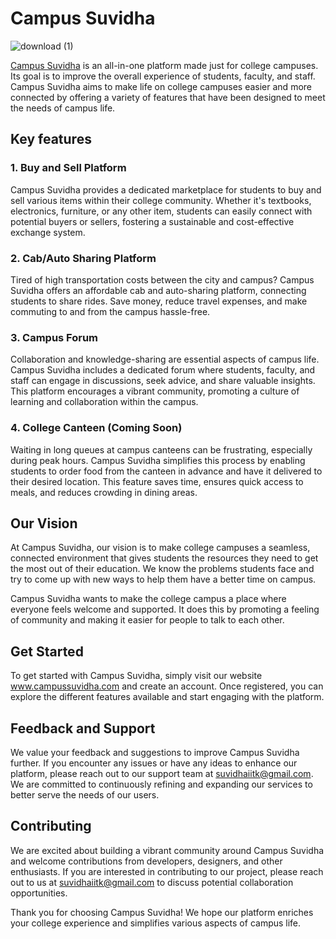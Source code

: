# Campus Suvidha

![download (1)](https://github.com/raj-71/Campus-Suvidha/assets/40698372/c4662cae-637e-4edf-9bc0-d397bd8487ce)

[Campus Suvidha](https://www.campussuvidha.com) is an all-in-one platform made just for college campuses. Its goal is to improve the overall experience of students, faculty, and staff. Campus Suvidha aims to make life on college campuses easier and more connected by offering a variety of features that have been designed to meet the needs of campus life.

## Key features

### 1. Buy and Sell Platform

Campus Suvidha provides a dedicated marketplace for students to buy and sell various items within their college community. Whether it's textbooks, electronics, furniture, or any other item, students can easily connect with potential buyers or sellers, fostering a sustainable and cost-effective exchange system.


### 2. Cab/Auto Sharing Platform

Tired of high transportation costs between the city and campus? Campus Suvidha offers an affordable cab and auto-sharing platform, connecting students to share rides. Save money, reduce travel expenses, and make commuting to and from the campus hassle-free.


### 3. Campus Forum

Collaboration and knowledge-sharing are essential aspects of campus life. Campus Suvidha includes a dedicated forum where students, faculty, and staff can engage in discussions, seek advice, and share valuable insights. This platform encourages a vibrant community, promoting a culture of learning and collaboration within the campus.


### 4. College Canteen (Coming Soon)

Waiting in long queues at campus canteens can be frustrating, especially during peak hours. Campus Suvidha simplifies this process by enabling students to order food from the canteen in advance and have it delivered to their desired location. This feature saves time, ensures quick access to meals, and reduces crowding in dining areas.


## Our Vision

At Campus Suvidha, our vision is to make college campuses a seamless, connected environment that gives students the resources they need to get the most out of their education. We know the problems students face and try to come up with new ways to help them have a better time on campus.

Campus Suvidha wants to make the college campus a place where everyone feels welcome and supported. It does this by promoting a feeling of community and making it easier for people to talk to each other.

## Get Started

To get started with Campus Suvidha, simply visit our website www.campussuvidha.com and create an account. Once registered, you can explore the different features available and start engaging with the platform.

## Feedback and Support

We value your feedback and suggestions to improve Campus Suvidha further. If you encounter any issues or have any ideas to enhance our platform, please reach out to our support team at suvidhaiitk@gmail.com. We are committed to continuously refining and expanding our services to better serve the needs of our users.

## Contributing

We are excited about building a vibrant community around Campus Suvidha and welcome contributions from developers, designers, and other enthusiasts. If you are interested in contributing to our project, please reach out to us at suvidhaiitk@gmail.com to discuss potential collaboration opportunities.

Thank you for choosing Campus Suvidha! We hope our platform enriches your college experience and simplifies various aspects of campus life.
